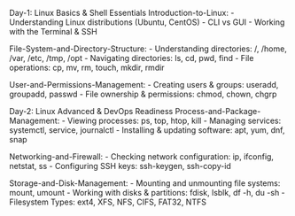 Day-1: Linux Basics & Shell Essentials
  Introduction-to-Linux:
    - Understanding Linux distributions (Ubuntu, CentOS)
    - CLI vs GUI
    - Working with the Terminal & SSH

  File-System-and-Directory-Structure:
    - Understanding directories: /, /home, /var, /etc, /tmp, /opt
    - Navigating directories: ls, cd, pwd, find
    - File operations: cp, mv, rm, touch, mkdir, rmdir

  User-and-Permissions-Management:
    - Creating users & groups: useradd, groupadd, passwd
    - File ownership & permissions: chmod, chown, chgrp

Day-2: Linux Advanced & DevOps Readiness
  Process-and-Package-Management:
    - Viewing processes: ps, top, htop, kill
    - Managing services: systemctl, service, journalctl
    - Installing & updating software: apt, yum, dnf, snap

  Networking-and-Firewall:
    - Checking network configuration: ip, ifconfig, netstat, ss
    - Configuring SSH keys: ssh-keygen, ssh-copy-id

  Storage-and-Disk-Management:
    - Mounting and unmounting file systems: mount, umount
    - Working with disks & partitions: fdisk, lsblk, df -h, du -sh
    - Filesystem Types: ext4, XFS, NFS, CIFS, FAT32, NTFS
